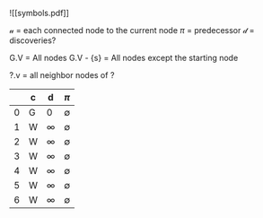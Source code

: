 ![[symbols.pdf]]

$\mathcal{u}$ = each connected node to the current node
$\pi$ = predecessor
$\mathcal{d}$ = discoveries?

G.V = All nodes
G.V - {s} = All nodes except the starting node

?.v = all neighbor nodes of ?


|     | c   | d        | $\pi$       |
| --- | --- | -------- | ----------- |
| 0   | G   | 0        | $\emptyset$ |
| 1   | W   | $\infty$ | $\emptyset$ |
| 2   | W   | $\infty$ | $\emptyset$ |
| 3   | W   | $\infty$ | $\emptyset$ |
| 4   | W   | $\infty$ | $\emptyset$ |
| 5   | W   | $\infty$ | $\emptyset$ |
| 6   | W   | $\infty$ | $\emptyset$ |           |
